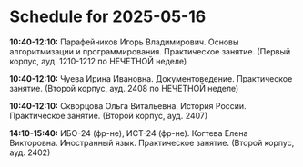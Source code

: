 # Schedule for 2025-05-16

**10:40-12:10:** Парафейников Игорь Владимирович. Основы алгоритмизации и программирования. Практическое занятие. (Первый корпус, ауд. 1210-1212 по НЕЧЕТНОЙ неделе)

**10:40-12:10:** Чуева Ирина Ивановна. Документоведение. Практическое занятие. (Второй корпус, ауд. 2408 по НЕЧЕТНОЙ неделе)

**10:40-12:10:** Скворцова Ольга Витальевна. История России. Практическое занятие. (Второй корпус, ауд. 2407)

**14:10-15:40:** ИБО-24 (фр-не), ИСТ-24 (фр-не). Когтева Елена Викторовна. Иностранный язык. Практическое занятие. (Второй корпус, ауд. 2402)

